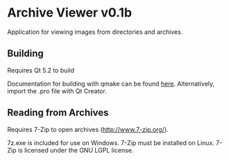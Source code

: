 Archive Viewer v0.1b
================================================================================
Application for viewing images from directories and archives.

Building
--------------------------------------------------------------------------------
Requires Qt 5.2 to build

Documentation for building with qmake can be found [here](http://qt-project.org/doc/qt-5/qmake-manual.html). Alternatively, import the .pro file with Qt Creator.

Reading from Archives
--------------------------------------------------------------------------------
Requires 7-Zip to open archives (http://www.7-zip.org/).

7z.exe is included for use on Windows. 7-Zip must be installed on Linux.
7-Zip is licensed under the GNU LGPL license.